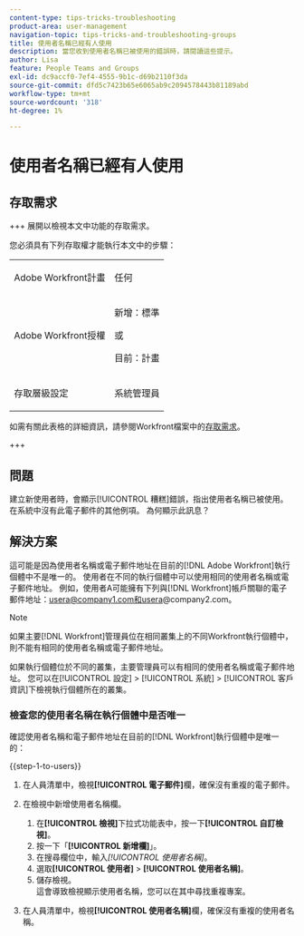 ```yaml
---
content-type: tips-tricks-troubleshooting
product-area: user-management
navigation-topic: tips-tricks-and-troubleshooting-groups
title: 使用者名稱已經有人使用
description: 當您收到使用者名稱已被使用的錯誤時，請閱讀這些提示。
author: Lisa
feature: People Teams and Groups
exl-id: dc9accf0-7ef4-4555-9b1c-d69b2110f3da
source-git-commit: dfd5c7423b65e6065ab9c2094578443b81189abd
workflow-type: tm+mt
source-wordcount: '318'
ht-degree: 1%

---
```


# 使用者名稱已經有人使用

## 存取需求

+++ 展開以檢視本文中功能的存取需求。

您必須具有下列存取權才能執行本文中的步驟：

<table style="table-layout:auto"> 
 <col> 
 <col> 
 <tbody> 
  <tr data-mc-conditions=""> 
   <td role="rowheader"> <p>Adobe Workfront計畫</p> </td> 
   <td>任何</td> 
  </tr> 
  <tr> 
   <td role="rowheader">Adobe Workfront授權</td> 
   <td>
   <p>新增：標準</p>
   <p>或</p>
   <p>目前：計畫</p></td>
  </tr> 
  <tr data-mc-conditions=""> 
   <td role="rowheader">存取層級設定</td> 
   <td> <p>系統管理員</p> </td> 
  </tr> 
 </tbody> 
</table>

如需有關此表格的詳細資訊，請參閱Workfront檔案中的[存取需求](/help/quicksilver/administration-and-setup/add-users/access-levels-and-object-permissions/access-level-requirements-in-documentation.md)。

+++

## 問題

建立新使用者時，會顯示[!UICONTROL 糟糕]錯誤，指出使用者名稱已被使用。 在系統中沒有此電子郵件的其他例項。 為何顯示此訊息？

## 解決方案

這可能是因為使用者名稱或電子郵件地址在目前的[!DNL Adobe Workfront]執行個體中不是唯一的。 使用者在不同的執行個體中可以使用相同的使用者名稱或電子郵件地址。 例如，使用者A可能擁有下列與[!DNL Workfront]帳戶關聯的電子郵件地址：usera@company1.com和usera@company2.com。

>[!NOTE]
>
>如果主要[!DNL Workfront]管理員位在相同叢集上的不同Workfront執行個體中，則不能有相同的使用者名稱或電子郵件地址。
>
>如果執行個體位於不同的叢集，主要管理員可以有相同的使用者名稱或電子郵件地址。 您可以在[!UICONTROL 設定] > [!UICONTROL 系統] > [!UICONTROL 客戶資訊]下檢視執行個體所在的叢集。

### 檢查您的使用者名稱在執行個體中是否唯一

確認使用者名稱和電子郵件地址在目前的[!DNL Workfront]執行個體中是唯一的：

{{step-1-to-users}}

1. 在人員清單中，檢視&#x200B;**[!UICONTROL 電子郵件]**&#x200B;欄，確保沒有重複的電子郵件。
1. 在檢視中新增使用者名稱欄。

   1. 在&#x200B;**[!UICONTROL 檢視]**&#x200B;下拉式功能表中，按一下&#x200B;**[!UICONTROL 自訂檢視]**。
   1. 按一下「**[!UICONTROL 新增欄]**」。
   1. 在搜尋欄位中，輸入&#x200B;*[!UICONTROL 使用者名稱]*。
   1. 選取&#x200B;**[!UICONTROL 使用者]** > **[!UICONTROL 使用者名稱]**。
   1. 儲存檢視。\
      這會導致檢視顯示使用者名稱，您可以在其中尋找重複專案。

1. 在人員清單中，檢視&#x200B;**[!UICONTROL 使用者名稱]**&#x200B;欄，確保沒有重複的使用者名稱。
